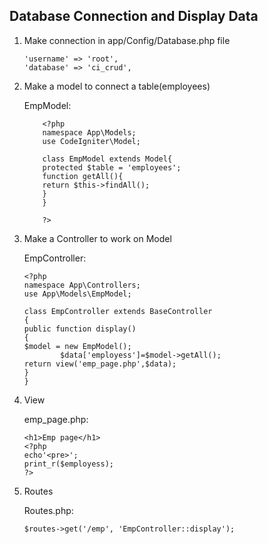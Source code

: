 ## Database Connection and Display Data

1.  Make connection in app/Config/Database.php file
        
        'username' => 'root',
        'database' => 'ci_crud',

2.  Make a model to connect a table(employees)
        
       EmpModel:

            <?php
            namespace App\Models;
            use CodeIgniter\Model;

            class EmpModel extends Model{
            protected $table = 'employees';
            function getAll(){
            return $this->findAll();
            }
            }

            ?>

3.  Make a Controller to work on Model
       
       EmpController:

        <?php
        namespace App\Controllers;
        use App\Models\EmpModel;

        class EmpController extends BaseController
        {
        public function display()
        {
        $model = new EmpModel();
                $data['employess']=$model->getAll();
        return view('emp_page.php',$data);
        }
        }

4.  View
        
       emp_page.php:

        <h1>Emp page</h1>
        <?php
        echo'<pre>';
        print_r($employess);
        ?>

5.  Routes
        
       Routes.php:
    
        $routes->get('/emp', 'EmpController::display');
